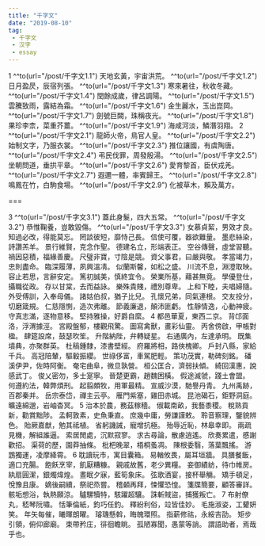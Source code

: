 ```yaml
---
title: "千字文"
date: "2019-08-10"
tag: 
 - 千字文
 - 汉字
 - essay
---
```


1
^^to(url="/post/千字文1.1") 天地玄黃，宇宙洪荒。
^^to(url="/post/千字文1.2") 日月盈昃，辰宿列張。
^^to(url="/post/千字文1.3") 寒來暑往，秋收冬藏。
^^to(url="/post/千字文1.4") 閏餘成歲，律呂調陽。
^^to(url="/post/千字文1.5") 雲騰致雨，露結為霜。
^^to(url="/post/千字文1.6") 金生麗水，玉出崑岡。
^^to(url="/post/千字文1.7") 劍號巨闕，珠稱夜光。
^^to(url="/post/千字文1.8") 果珍李柰，菜重芥薑。
^^to(url="/post/千字文1.9") 海咸河淡，鱗潛羽翔。
2
^^to(url="/post/千字文2.1") 龍師火帝，鳥官人皇。
^^to(url="/post/千字文2.2") 始制文字，乃服衣裳。
^^to(url="/post/千字文2.3") 推位讓國，有虞陶唐。
^^to(url="/post/千字文2.4") 弔民伐罪，周發殷湯。
^^to(url="/post/千字文2.5") 坐朝問道，垂拱平章。
^^to(url="/post/千字文2.6") 愛育黎首，臣伏戎羌。
^^to(url="/post/千字文2.7") 遐邇一體，率賓歸王。
^^to(url="/post/千字文2.8") 鳴鳳在竹，白駒食場。
^^to(url="/post/千字文2.9") 化被草木，賴及萬方。

===

3
^^to(url="/post/千字文3.1") 蓋此身髮，四大五常。
^^to(url="/post/千字文3.2") 恭惟鞠養，豈敢毀傷。
^^to(url="/post/千字文3.3") 女慕貞絜，男效才良。
知過必改，得能莫忘。
罔談彼短，靡恃己長。
信使可覆，器欲難量。
墨悲絲染，詩讚羔羊。
景行維賢，克念作聖。
德建名立，形端表正。
空谷傳聲，虛堂習聽。
禍因惡積，福緣善慶。
尺璧非寶，寸陰是競。
資父事君，曰嚴與敬。
孝當竭力，忠則盡命。
臨深履薄，夙興溫凊。
似蘭斯馨，如松之盛。
川流不息，淵澄取映。
容止若思，言辭安定。
篤初誠美，慎終宜令。
榮業所基，藉甚無竟。
學優登仕，攝職從政。
存以甘棠，去而益詠。
樂殊貴賤，禮別尊卑。
上和下睦，夫唱婦隨。
外受傅訓，入奉母儀。
諸姑伯叔，猶子比兒。
孔懷兄弟，同氣連根。
交友投分，切磨箴規。
仁慈隱惻，造次弗離。
節義廉退，顛沛匪虧。
性靜情逸，心動神疲。
守真志滿，逐物意移。
堅持雅操，好爵自縻。
4
都邑華夏，東西二京。
背邙面洛，浮渭據涇。
宮殿盤郁，樓觀飛驚。
圖寫禽獸，畫彩仙靈。
丙舍傍啟，甲帳對楹。
肆筵設席，鼓瑟吹笙。
升階納陛，弁轉疑星。
右通廣內，左達承明。
既集墳典，亦聚群英。
杜稿鍾隸，漆書壁經。
府羅將相，路俠槐卿。
戶封八縣，家給千兵。
高冠陪輦，驅轂振纓。
世祿侈富，車駕肥輕。
策功茂實，勒碑刻銘。
磻溪伊尹，佐時阿衡。
奄宅曲阜，微旦孰營。
桓公匡合，濟弱扶傾。
綺回漢惠，說感武丁。
俊乂密勿，多士寔寧。
晉楚更霸，趙魏困橫。
假途滅虢，踐土會盟。
何遵約法，韓弊煩刑。
起翦頗牧，用軍最精。
宣威沙漠，馳譽丹青。
九州禹跡，百郡秦并。
岳宗泰岱，禪主云亭。
雁門紫塞，雞田赤城。
昆池碣石，鉅野洞庭。
曠遠綿邈，岩岫杳冥。
5
治本於農，務茲稼穡。
俶載南畝，我藝黍稷。
稅熟貢新，勸賞黜陟。
孟軻敦素，史魚秉直。
庶幾中庸，勞謙謹敕。
聆音察理，鑒貌辨色。
貽厥嘉猷，勉其祗植。
省躬譏誡，寵增抗極。
殆辱近恥，林皋幸即。
兩疏見機，解組誰逼。
索居閒處，沉默寂寥。
求古尋論，散慮逍遙。
欣奏累遣，慼謝歡招。
渠荷的歷，園莽抽條。
枇杷晚翠，梧桐蚤凋。
陳根委翳，落葉飄搖。
游鵾獨運，凌摩絳霄。
6
耽讀玩市，寓目囊箱。
易輶攸畏，屬耳垣牆。
具膳餐飯，適口充腸。
飽飫烹宰，飢厭糟糠。
親戚故舊，老少異糧。
妾御績紡，待巾帷房。
紈扇圓潔，銀燭煒煌。
晝眠夕寐，藍筍象床。
弦歌酒宴，接杯舉觴。
矯手頓足，悅豫且康。
嫡後嗣續，祭祀烝嘗。
稽顙再拜，悚懼恐惶。
箋牒簡要，顧答審詳。
骸垢想浴，執熱願涼。
驢騾犢特，駭躍超驤。
誅斬賊盜，捕獲叛亡。
7
布射僚丸，嵇琴阮嘯。
恬筆倫紙，鈞巧任釣。
釋紛利俗，竝皆佳妙。
毛施淑姿，工顰妍笑。
年矢每催，曦暉朗曜。
璿璣懸斡，晦魄環照。
指薪修祜，永綏吉劭。
矩步引領，俯仰廊廟。
束帶矜庄，徘徊瞻眺。
孤陋寡聞，愚蒙等誚。
謂語助者，焉哉乎也。
